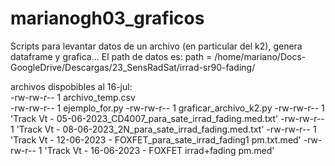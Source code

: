 # marianogh03_graficos 
Scripts para levantar datos de un archivo (en particular del k2), genera dataframe y grafica... 
El path de datos es: path = /home/mariano/Docs-GoogleDrive/Descargas/23_SensRadSat/irrad-sr90-fading/ 

archivos dispobibles al 16-jul: \
-rw-rw-r-- 1    archivo_temp.csv \
-rw-rw-r-- 1    ejemplo_for.py 
-rw-rw-r-- 1    graficar_archivo_k2.py 
-rw-rw-r-- 1    'Track Vt - 05-06-2023_CD4007_para_sate_irrad_fading.med.txt' 
-rw-rw-r-- 1    'Track Vt - 08-06-2023_2N_para_sate_irrad_fading.med.txt' 
-rw-rw-r-- 1    'Track Vt - 12-06-2023 - FOXFET_para_sate_irrad_fading1 pm.txt.med' 
-rw-rw-r-- 1    'Track Vt - 16-06-2023 - FOXFET irrad+fading pm.med' 

